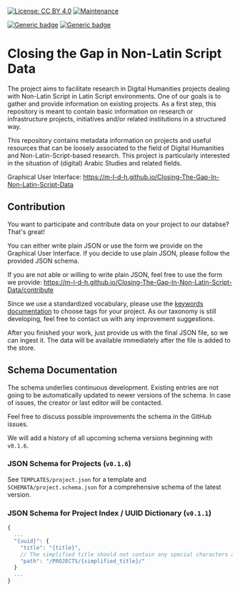 [![License: CC BY 4.0](https://img.shields.io/badge/License-CC_BY_4.0-lightgrey.svg)](https://creativecommons.org/licenses/by/4.0/)
[![Maintenance](https://img.shields.io/badge/Maintained%3F-yes-green.svg)](https://github.com/Closing-the-Gap-in-NLS-DH/Projects/graphs/commit-activity)

[![Generic badge](https://img.shields.io/badge/IndexSchema-v0.1.1-blue.svg)](#indexschema)
[![Generic badge](https://img.shields.io/badge/ProjectsSchema-v0.1.6-blue.svg)](#projectsschema)

# Closing the Gap in Non-Latin Script Data

The project aims to facilitate research in Digital Humanities projects dealing with Non-Latin Script in Latin Script environments. One of our goals is to gather and provide information on existing projects. As a first step, this repository is meant to contain basic information on research or infrastructure projects, initiatives and/or related institutions in a structured way.

This repository contains metadata information on projects and useful resources that can be loosely associated to the field of Digital Humanities and Non-Latin-Script-based research. This project is particularly interested in the situation of (digital) Arabic Studies and related fields.

Graphical User Interface: https://m-l-d-h.github.io/Closing-The-Gap-In-Non-Latin-Script-Data

## Contribution

You want to participate and contribute data on your project to our databse? That's great!

You can either write plain JSON or use the form we provide on the Graphical User Interface. If you decide to use plain JSON, please follow the provided JSON schema.

If you are not able or willing to write plain JSON, feel free to use the form we provide: https://m-l-d-h.github.io/Closing-The-Gap-In-Non-Latin-Script-Data/contribute

Since we use a standardized vocabulary, please use the [keywords documentation]( https://github.com/M-L-D-H/Closing-The-Gap-In-Non-Latin-Script-Data/blob/master/keywords_documentation.md) to choose tags for your project. As our taxonomy is still developing, feel free to contact us with any improvement suggestions. 

After you finished your work, just provide us with the final JSON file, so we can ingest it. The data will be available immediately after the file is added to the store.

## Schema Documentation

The schema underlies continuous development. Existing entries are not going to be automatically updated to newer versions of the schema. In case of issues, the creator or last editor will be contacted.

Feel free to discuss possible improvements the schema in the GitHub issues.

We will add a history of all upcoming schema versions beginning with `v0.1.6`.

### <a id="indexschema"></a>JSON Schema for Projects (`v0.1.6`)

See `TEMPLATES/project.json` for a template and `SCHEMATA/project.schema.json` for a comprehensive schema of the latest version.

### <a id="indexschema"></a>JSON Schema for Project Index / UUID Dictionary (`v0.1.1`)

```javascript
{
  ...
  "{uuid}": {
    "title": "{title}",
    // The simplified title should not contain any special characters and be machine-readable
    "path": "/PROJECTS/{simplified_title}/"
  }
  ...
}
```
